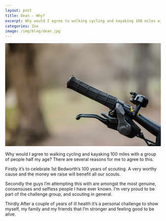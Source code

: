 ```yaml
---
layout: post
title: Dean - Why?
excerpt: Why would I agree to walking cycling and kayaking 100 miles with a group of people half my age? There are several reasons for me to agree to this.
categories: Zoe
image: /img/blog/dean.jpg
---
```

<!-- Content
    ================================================== -->
  
![ Why?](/img/blog/dean.jpg)

Why would I agree to walking cycling and kayaking 100 miles with a group of people half my age? There are several reasons for me to agree to this.

Firstly it’s to celebrate 1st Bedworth’s 100 years of scouting. A very worthy cause and the money we raise will benefit all our scouts.

Secondly the guys I’m attempting this with are amongst the most genuine, consensuses and selfless people I have ever known. I’m very proud to be part of the challenge group, and scouting in general.

Thirdly After a couple of years of ill health it’s a personal challenge to show myself, my family and my friends that I’m stronger and feeling good to be alive.
 
